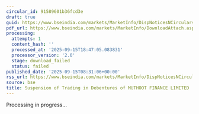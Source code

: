 ```yaml
---
circular_id: 91589601b36fcd3e
draft: true
guid: https://www.bseindia.com/markets/MarketInfo/DispNoticesNCirculars.aspx?Noticeid={89D8209D-52D1-4AE6-80DF-FD3F50B273C1}&noticeno=20250915-9&dt=09/15/2025&icount=9&totcount=81&flag=0
pdf_url: https://www.bseindia.com/markets/MarketInfo/DownloadAttach.aspx?id=20250915-9&attachedId=
processing:
  attempts: 1
  content_hash: ''
  processed_at: '2025-09-15T18:47:05.083831'
  processor_version: '2.0'
  stage: download_failed
  status: failed
published_date: '2025-09-15T08:31:06+00:00'
rss_url: https://www.bseindia.com/markets/MarketInfo/DispNoticesNCirculars.aspx?Noticeid={89D8209D-52D1-4AE6-80DF-FD3F50B273C1}&noticeno=20250915-9&dt=09/15/2025&icount=9&totcount=81&flag=0
source: bse
title: Suspension of Trading in Debentures of MUTHOOT FINANCE LIMITED
---
```


Processing in progress...